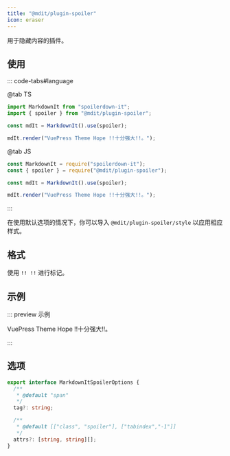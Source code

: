 ```yaml
---
title: "@mdit/plugin-spoiler"
icon: eraser
---
```


用于隐藏内容的插件。

<!-- more -->

## 使用

::: code-tabs#language

@tab TS

```ts
import MarkdownIt from "spoilerdown-it";
import { spoiler } from "@mdit/plugin-spoiler";

const mdIt = MarkdownIt().use(spoiler);

mdIt.render("VuePress Theme Hope !!十分强大!!。");
```

@tab JS

```js
const MarkdownIt = require("spoilerdown-it");
const { spoiler } = require("@mdit/plugin-spoiler");

const mdIt = MarkdownIt().use(spoiler);

mdIt.render("VuePress Theme Hope !!十分强大!!。");
```

:::

在使用默认选项的情况下，你可以导入 `@mdit/plugin-spoiler/style` 以应用相应样式。

## 格式

使用 `!! !!` 进行标记。

## 示例

::: preview 示例

VuePress Theme Hope !!十分强大!!。

:::

## 选项

```ts
export interface MarkdownItSpoilerOptions {
  /**
   * @default "span"
   */
  tag?: string;

  /**
   * @default [["class", "spoiler"], ["tabindex","-1"]]
   */
  attrs?: [string, string][];
}
```
